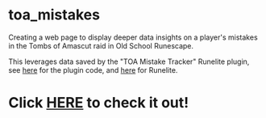 # toa_mistakes

Creating a web page to display deeper data insights on a player's mistakes in the Tombs of Amascut raid in Old School Runescape.

This leverages data saved by the "TOA Mistake Tracker" Runelite plugin, see [here](https://github.com/QuestingPet/ToaMistakeTracker) for the plugin code, and [here](https://github.com/runelite) for Runelite.

# Click [HERE](https://ryanpeiffer.github.io/toa_mistakes/index.html) to check it out!
